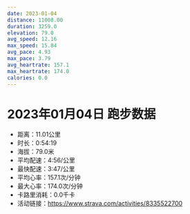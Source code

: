 ```yaml
---
date: 2023-01-04
distance: 11008.00
duration: 3259.0
elevation: 79.0
avg_speed: 12.16
max_speed: 15.84
avg_pace: 4.93
max_pace: 3.79
avg_heartrate: 157.1
max_heartrate: 174.0
calories: 0.0
---
```


# 2023年01月04日 跑步数据

- 距离：11.01公里
- 时长：0:54:19
- 海拔：79.0米
- 平均配速：4:56/公里
- 最快配速：3:47/公里
- 平均心率：157.1次/分钟
- 最大心率：174.0次/分钟
- 卡路里消耗：0.0千卡
- 活动链接：https://www.strava.com/activities/8335522700
